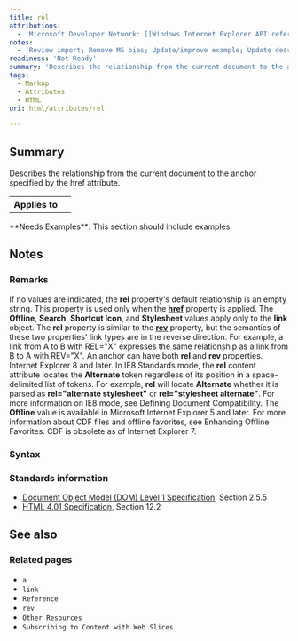 ```yaml
---
title: rel
attributions:
  - 'Microsoft Developer Network: [[Windows Internet Explorer API reference](http://msdn.microsoft.com/en-us/library/ie/hh828809%28v=vs.85%29.aspx) Article]'
notes:
  - 'Review import; Remove MS bias; Update/improve example; Update descriptions; Fix lists & compatibility info'
readiness: 'Not Ready'
summary: 'Describes the relationship from the current document to the anchor specified by the href attribute.'
tags:
  - Markup
  - Attributes
  - HTML
uri: html/attributes/rel

---
```

## Summary

Describes the relationship from the current document to the anchor specified by the href attribute.

<table class="wikitable">
<tr>
<th>
Applies to

</th>
<td>
<http://docs.webplatform.org/wiki/html/elements/a>

</td>
</tr>
</table>
**Needs Examples**: This section should include examples.

## Notes

### Remarks

If no values are indicated, the **rel** property's default relationship is an empty string. This property is used only when the [**href**](/css/cssom/properties/href) property is applied. The **Offline**, **Search**, **Shortcut Icon**, and **Stylesheet** values apply only to the **link** object. The **rel** property is similar to the [**rev**](/html/attributes/rev) property, but the semantics of these two properties' link types are in the reverse direction. For example, a link from A to B with REL="X" expresses the same relationship as a link from B to A with REV="X". An anchor can have both **rel** and **rev** properties. Internet Explorer 8 and later. In IE8 Standards mode, the **rel** content attribute locates the **Alternate** token regardless of its position in a space-delimited list of tokens. For example, **rel** will locate **Alternate** whether it is parsed as **rel="alternate stylesheet"** or **rel="stylesheet alternate"**. For more information on IE8 mode, see Defining Document Compatibility. The **Offline** value is available in Microsoft Internet Explorer 5 and later. For more information about CDF files and offline favorites, see Enhancing Offline Favorites. CDF is obsolete as of Internet Explorer 7.

### Syntax

### Standards information

-   [Document Object Model (DOM) Level 1 Specification](http://go.microsoft.com/fwlink/p/?linkid=161725), Section 2.5.5
-   [HTML 4.01 Specification](http://go.microsoft.com/fwlink/p/?linkid=25320), Section 12.2

## See also

### Related pages

-   `a`
-   `link`
-   `Reference`
-   `rev`
-   `Other Resources`
-   `Subscribing to Content with Web Slices`
